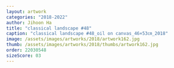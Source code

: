 ```yaml
---
layout: artwork
categories: "2018-2022"
author: Jihoon Ha
title: "classical landscape #48"
caption: "classical landscape #48_oil on canvas_46×53㎝_2018"
image: /assets/images/artworks/2018/artwork162.jpg
thumb: /assets/images/artworks/2018/thumbs/artwork162.jpg
order: 22030548
sizeScore: 03
---
```

